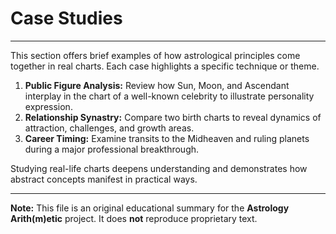 # Case Studies

---

This section offers brief examples of how astrological principles come together in real charts. Each case highlights a specific technique or theme.

1. **Public Figure Analysis:** Review how Sun, Moon, and Ascendant interplay in the chart of a well-known celebrity to illustrate personality expression.
2. **Relationship Synastry:** Compare two birth charts to reveal dynamics of attraction, challenges, and growth areas.
3. **Career Timing:** Examine transits to the Midheaven and ruling planets during a major professional breakthrough.

Studying real-life charts deepens understanding and demonstrates how abstract concepts manifest in practical ways.

---

**Note:**
This file is an original educational summary for the **Astrology Arith(m)etic** project. It does **not** reproduce proprietary text.
